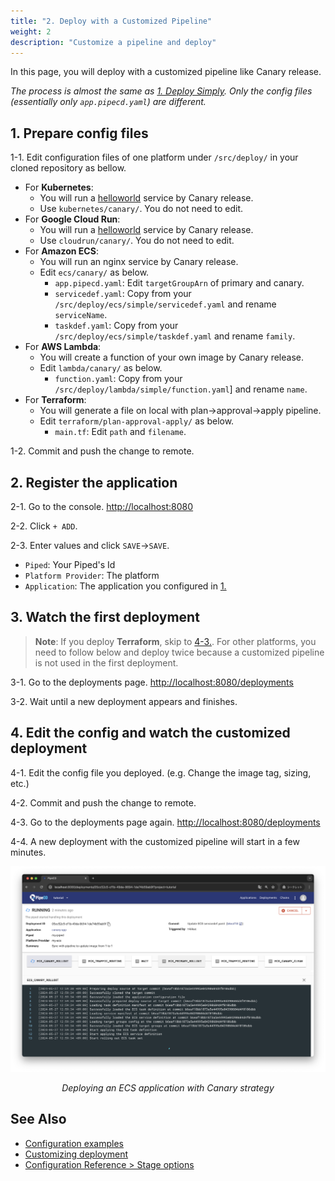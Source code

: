 ```yaml
---
title: "2. Deploy with a Customized Pipeline"
weight: 2
description: "Customize a pipeline and deploy"
---
```


In this page, you will deploy with a customized pipeline like Canary release.

_The process is almost the same as [1. Deploy Simply](deploy.md). Only the config files (essentially only `app.pipecd.yaml`) are different._

## 1. Prepare config files

1-1. Edit configuration files of one platform under `/src/deploy/` in your cloned repository as bellow.

- For **Kubernetes**:
  - You will run a [helloworld](https://github.com/pipe-cd/pipecd/pkgs/container/helloworld) service by Canary release.
  - Use `kubernetes/canary/`. You do not need to edit.
- For **Google Cloud Run**:
  - You will run a [helloworld](https://github.com/pipe-cd/pipecd/pkgs/container/helloworld) service by Canary release.
  - Use `cloudrun/canary/`. You do not need to edit.
- For **Amazon ECS**:
  - You will run an nginx service by Canary release.
  - Edit `ecs/canary/` as below.
    - `app.pipecd.yaml`: Edit `targetGroupArn` of primary and canary.
    - `servicedef.yaml`: Copy from your `/src/deploy/ecs/simple/servicedef.yaml` and rename `serviceName`.
    - `taskdef.yaml`: Copy from your `/src/deploy/ecs/simple/taskdef.yaml` and rename `family`.
- For **AWS Lambda**:
  - You will create a function of your own image by Canary release.
  - Edit `lambda/canary/` as below.
    - `function.yaml`: Copy from your `/src/deploy/lambda/simple/function.yaml`] and rename `name`.
- For **Terraform**:
  - You will generate a file on local with plan->approval->apply pipeline.
  - Edit `terraform/plan-approval-apply/` as below.
    - `main.tf`: Edit `path` and `filename`.

1-2. Commit and push the change to remote.


## 2. Register the application

2-1. Go to the console. [http://localhost:8080](http://localhost:8080)

2-2. Click `+ ADD`.

2-3. Enter values and click `SAVE`->`SAVE`.
   - `Piped`: Your Piped's Id
   - `Platform Provider`: The platform
   - `Application`: The application you configured in [1.](#1-prepare-config-files)


## 3. Watch the first deployment

> **Note**: If you deploy **Terraform**, skip to [4-3.](#4-edit-the-config-and-watch-the-customized-deployment). 
> For other platforms, you need to follow below and deploy twice because a customized pipeline is not used in the first deployment.

3-1. Go to the deployments page. [http://localhost:8080/deployments](http://localhost:8080/deployments)

3-2. Wait until a new deployment appears and finishes.

## 4. Edit the config and watch the customized deployment

4-1. Edit the config file you deployed. (e.g. Change the image tag, sizing, etc.)

4-2. Commit and push the change to remote.

4-3. Go to the deployments page again. [http://localhost:8080/deployments](http://localhost:8080/deployments)

4-4. A new deployment with the customized pipeline will start in a few minutes.

![deployment-pipeline](/images/deploy/deployment-pipeline.png)
<div style="text-align: center; font-style: italic;">Deploying an ECS application with Canary strategy</div>

## See Also

- [Configuration examples](https://github.com/pipe-cd/examples)
- [Customizing deployment](https://pipecd.dev/docs/user-guide/managing-application/customizing-deployment/)
- [Configuration Reference > Stage options](https://pipecd.dev/docs/user-guide/configuration-reference/#stageoptions)
